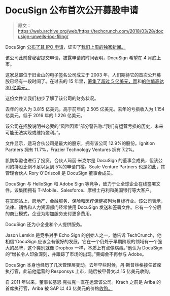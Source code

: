 # DocuSign 公布首次公开募股申请

> 原文：<https://web.archive.org/web/https://techcrunch.com/2018/03/28/docusign-unveils-ipo-filing/>

DocuSign [公布了其 IPO 申请](https://web.archive.org/web/20230407075710/https://www.sec.gov/Archives/edgar/data/1261333/000119312518099555/d506878ds1.htm)，证实了[我们上周的独家新闻。](https://web.archive.org/web/20230407075710/https://techcrunch.com/2018/03/20/docusign-has-filed-confidentially-for-ipo/)

该公司此前曾秘密提交申请，披露申请的时间表明，DocuSign 希望在 4 月底上市。

这家总部位于旧金山的电子签名公司成立于 2003 年，人们期待它的首次公开募股已经有一段时间了。在过去的 15 年里，[筹集了超过 5 亿美元，而](https://web.archive.org/web/20230407075710/https://www.crunchbase.com/organization/docusign/funding_rounds/funding_rounds_list)和[的估值高达 30 亿美元。](https://web.archive.org/web/20230407075710/https://www.wsj.com/graphics/billion-dollar-club/)

这份文件让我们初步了解了该公司的财务状况。

去年的收入为 3.815 亿美元，高于前年的 2.505 亿美元。去年的亏损收入为 1.154 亿美元，低于 2016 年的 1.226 亿美元。

该公司在招股说明书必要的“风险因素”部分警告称:“我们有运营亏损的历史，未来可能无法实现或维持盈利。”。

文件显示，适马合伙公司是最大的股东，拥有该公司 12.9%的股份。Ignition Partners 拥有 11.7%，Frazier Technology Ventures 拥有 7.2%。

凯鹏华盈也进行了投资，合伙人玛丽·米克尔是 DocuSign 的董事会成员，但该公司的持股比例不足以达到 5%的申请门槛。Scale Venture Partners 也是如此，其管理合伙人 Rory O'Driscoll 是 DocuSign 董事会成员。

DocuSign 与 HelloSign 和 Adobe Sign 等竞争，致力于让全球企业在线签署文件。该集团拥有 T-Mobile、Salesforce、摩根士丹利和美国银行等大客户。

在其网站上，房地产、金融服务、保险和医疗保健被列为目标行业。该公司表示，法律、销售和人力资源部门经常使用 DocuSign 发送和签署文件。它有一个分层的商业模式，企业为附加服务支付更多费用。

DocuSign 还为小企业和个人提供服务。

Jason Lemkin 是竞争对手 Echo Sign 的创始人之一，他告诉 TechCrunch，他相信“DocuSign 应该会有很好的发展。它在一个仍处于早期阶段的领域有一个强大的品牌，这个类别就像 Dropbox 一样，本质上有点像病毒。”他认为 DocuSign 的“增长令人印象深刻，并跟踪了市场的出现。”莱姆金不再参与 Adobe。

DocuSign 本身也经历了几次管理层变动。去年早些时候，丹·斯普林格接任首席执行官，此前他运营的 Responsys 上市，随后被甲骨文以 15 亿美元收购。

自 2011 年以来，董事长基思·克拉克一直在运营该公司。Krach 之前是 Ariba 的首席执行官，Ariba 被 SAP 以 43 亿美元的价格[收购。](https://web.archive.org/web/20230407075710/https://techcrunch.com/2012/05/22/sap-to-acquire-ariba-for-4-3-billion/)